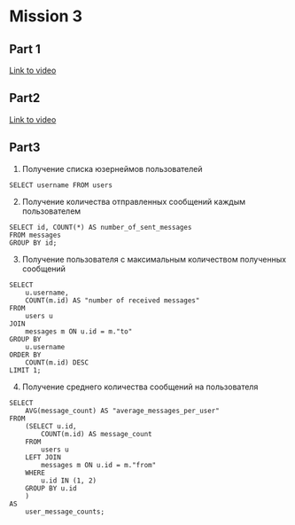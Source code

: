 # Mission 3

## Part 1

[Link to video](https://www.youtube.com/)

## Part2

[Link to video](https://www.youtube.com/)

## Part3

1. Получение списка юзернеймов пользователей

```
SELECT username FROM users
```

2. Получение количества отправленных сообщений каждым пользователем

```
SELECT id, COUNT(*) AS number_of_sent_messages
FROM messages
GROUP BY id;
```

3. Получение пользователя с максимальным количеством полученных сообщений

```
SELECT 
    u.username,
    COUNT(m.id) AS "number of received messages"
FROM 
    users u
JOIN 
    messages m ON u.id = m."to"
GROUP BY 
    u.username
ORDER BY 
    COUNT(m.id) DESC
LIMIT 1;
```

4. Получение среднего количества сообщений на пользователя

```
SELECT 
    AVG(message_count) AS "average_messages_per_user"
FROM 
    (SELECT u.id,
        COUNT(m.id) AS message_count
    FROM 
        users u
    LEFT JOIN 
        messages m ON u.id = m."from"
    WHERE
        u.id IN (1, 2) 
    GROUP BY u.id
    ) 
AS 
    user_message_counts;
```
